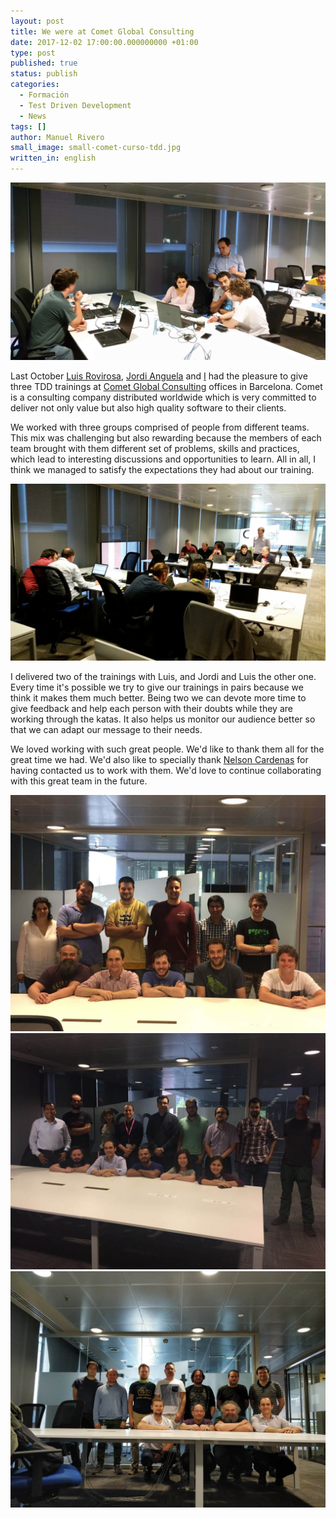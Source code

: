 ```yaml
---
layout: post
title: We were at Comet Global Consulting
date: 2017-12-02 17:00:00.000000000 +01:00
type: post
published: true
status: publish
categories:
  - Formación
  - Test Driven Development
  - News
tags: []
author: Manuel Rivero
small_image: small-comet-curso-tdd.jpg
written_in: english
---
```


<img src="/assets/comet-curso-tdd-4.jpg" alt="Momento 2 curso TDD Comet"/>

Last October [Luis Rovirosa](https://twitter.com/luisrovirosa), [Jordi Anguela](https://twitter.com/jordianguela) and [I](https://twitter.com/trikitrok) had the pleasure to give three TDD trainings at [Comet Global Consulting](https://www.cometgc.com/#homepage) offices in Barcelona. Comet is a consulting company distributed worldwide which is very committed to deliver not only value but also high quality software to their clients.

We worked with three groups comprised of people from different teams. This mix was challenging but also rewarding because the members of each team brought with them different set of problems, skills and practices, which lead to interesting discussions and opportunities to learn. All in all, I think we managed to satisfy the expectations they had about our training.

<img src="/assets/comet-curso-tdd-5.jpg" alt="Momento 1 curso TDD Comet"/>

I delivered two of the trainings with Luis, and Jordi and Luis the other one. Every time it's possible we try to give our trainings in pairs because we think it makes them much better. Being two we can devote more time to give feedback and help each person with their doubts while they are working through the katas. It also helps us monitor our audience better so that we can adapt our message to their needs.

We loved working with such great people. We'd like to thank them all for the great time we had. We'd also like to specially thank [Nelson Cardenas](https://www.linkedin.com/in/nelsoncardenas/) for having contacted us to work with them. We'd love to continue collaborating with this great team in the future.

<img src="/assets/comet-curso-tdd-3.jpg" alt="asistentes al curso 1 de TDD en Comet"/>

<img src="/assets/comet-curso-tdd-2.jpg" alt="asistentes al curso 2 de TDD en Comet"/>

<img src="/assets/comet-curso-tdd-1.jpg" alt="asistentes al curso 3 de TDD en Comet"/>

